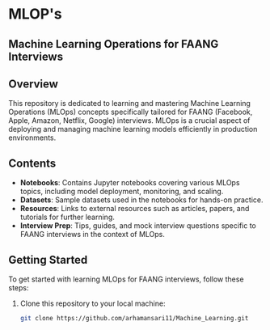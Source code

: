 # MLOP's

## Machine Learning Operations for FAANG Interviews

## Overview

This repository is dedicated to learning and mastering Machine Learning Operations (MLOps) concepts specifically tailored for FAANG (Facebook, Apple, Amazon, Netflix, Google) interviews. MLOps is a crucial aspect of deploying and managing machine learning models efficiently in production environments.

## Contents

- **Notebooks**: Contains Jupyter notebooks covering various MLOps topics, including model deployment, monitoring, and scaling.
- **Datasets**: Sample datasets used in the notebooks for hands-on practice.
- **Resources**: Links to external resources such as articles, papers, and tutorials for further learning.
- **Interview Prep**: Tips, guides, and mock interview questions specific to FAANG interviews in the context of MLOps.

## Getting Started

To get started with learning MLOps for FAANG interviews, follow these steps:

1. Clone this repository to your local machine:

   ```bash
   git clone https://github.com/arhamansari11/Machine_Learning.git

